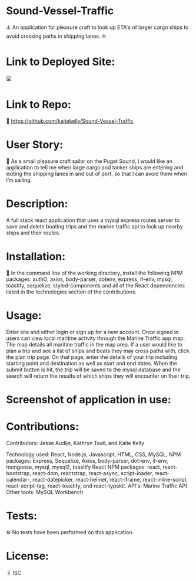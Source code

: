# Sound-Vessel-Traffic
⚓️ An application for pleasure craft to look up ETA's of larger cargo ships to avoid crossing paths in shipping lanes. ⛵️

# Link to Deployed Site:
💻 


# Link to Repo:
🚢 https://github.com/kaitekelly/Sound-Vessel-Traffic 

# User Story:
🚤 As a small pleasure craft sailor on the Puget Sound, 
I would like an application to tell me when large cargo and tanker ships are entering and exiting the shipping lanes in and out of port, so that I can avoid them when I’m sailing.

# Description:

A full stack react application that uses a mysql express routes server to save and delete boating trips and the marine traffic api to look up nearby ships and their routes. 

# Installation: 
💾 In the command line of the working directory, install the following NPM packages: authO, axios, body-parser, dotenv, express, if-env, mysql, toastify, sequelize, styled-components and all of the React dependencies listed in the technologies section of the contributions. 

# Usage: 
Enter site and either login or sign up for a new account. Once signed in users can view local maritine activity through the Marine Traffic app map. The map details all maritine traffic in the map area. If a user would like to plan a trip and see a list of ships and boats they may cross paths with, click the plan trip page. On that page, enter the details of your trip including starting point and destination as well as start and end dates. When the submit button is hit, the trip will be saved to the mysql database and the search will return the results of which ships they will encounter on their trip.  

# Screenshot of application in use:



# Contributions: 
Contributors:
Jesse Audije, Kathryn Teall, and Kaite Kelly

Technology used: React, Node.js, Javascript, HTML, CSS, MySQL, 
NPM packages: Express, Sequelize, Axios, body-parser, dot-env, if-env, mongoose, mysql, mysql2, toastify
React NPM packages: react, react-bootstrap, react-dom, reactstrap, react-async, script-loader, react-calendar-, react-datepicker, react-helmet, react-iframe, react-inline-script, react-script-tag, react-toastify, and react-typekit.
API's: Marine Traffic API 
Other tools: MySQL Workbench

# Tests: 
⚙️ No tests have been performed on this application. 

# License: 
🖇 ISC


